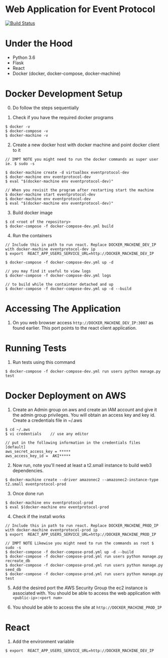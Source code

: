# Web Application for Event Protocol
[![Build Status](https://travis-ci.com/eventprotocol/event-protocol-webapp.svg?branch=master)](https://travis-ci.com/eventprotocol/event-protocol-webapp)

# Under the Hood
- Python 3.6
- Flask
- React
- Docker (docker, docker-compose, docker-machine)


# Docker Development Setup
0. Do follow the steps sequentially

1. Check if you have the required docker programs
```
$ docker -v 
$ docker-compose -v
$ docker-machine -v
```

2. Create a new docker host with docker machine and point docker client to it
```
// IMPT NOTE you might need to run the docker commands as super user ie. $ sudo -s

$ docker-machine create -d virtualbox eventprotocol-dev
$ docker-machine env eventprotocol-dev
$ eval "$(docker-machine env eventprotocol-dev)"

// When you revisit the program after restarting start the machine
$ docker-machine start eventprotocol-dev
$ docker-machine env eventprotocol-dev
$ eval "$(docker-machine env eventprotocol-dev)"
```

3. Build docker image
```
$ cd <root of the repository>
$ docker-compose -f docker-compose-dev.yml build
```

4. Run the containers
```
// Include this in path to run react. Replace DOCKER_MACHINE_DEV_IP with docker-machine eventprotocol-dev ip
$ export  REACT_APP_USERS_SERVICE_URL=http://DOCKER_MACHINE_DEV_IP

$ docker-compose -f docker-compose-dev.yml up -d

// you may find it useful to view logs
$ docker-compose -f docker-compose-dev.yml logs

// to build while the containter detached and up
$ docker-compose -f docker-compose-dev.yml up -d --build
```

# Accessing The Application
1. On you web browser access `http://DOCKER_MACHINE_DEV_IP:3007` as found earlier. This port points to the react client application. 

# Running Tests
1. Run tests using this command
```
$ docker-compose -f docker-compose-dev.yml run users python manage.py test
```


# Docker Deployment on AWS
1. Create an Admin group on aws and create an IAM account and give it the admin group privileges. You will obtain an access key and key id. Create a credentials file in ~/.aws
```
$ cd ~/.aws
$ vi credentials    // use any editor 

// put in the following information in the credentials files
[default]
aws_secret_access_key = *****
aws_access_key_id =  AKI*****

```
2. Now run, note you'll need at least a t2.small instance to build web3 dependencies.
```
$ docker-machine create --driver amazonec2 --amazonec2-instance-type t2.small eventprotocol-prod
```

3. Once done run
```
$ docker-machine env eventprotocol-prod
$ eval $(docker-machine env eventprotocol-prod
```

4. Check if the install works
```
// Include this in path to run react. Replace DOCKER_MACHINE_PROD_IP with docker-machine eventprotocol-prod ip
$ export  REACT_APP_USERS_SERVICE_URL=http://DOCKER_MACHINE_PROD_IP

// IMPT NOTE Likewise you might need to run the commands as root $ sudo -s
$ docker-compose -f docker-compose-prod.yml up -d --build
$ docker-compose -f docker-compose-prod.yml run users python manage.py recreate_db
$ docker-compose -f docker-compose-prod.yml run users python manage.py seed_db
$ docker-compose -f docker-compose-prod.yml run users python manage.py test
```

5. Add the desired port the AWS Security Group the ec2 instance is associated with. You should be able to access the web application with `<public-ip>:<port num>`

6. You should be able to access the site at `http://DOCKER_MACHINE_PROD_IP`


# React
1. Add the environment variable
```
$ export  REACT_APP_USERS_SERVICE_URL=http://DOCKER_MACHINE_DEV_IP
```
